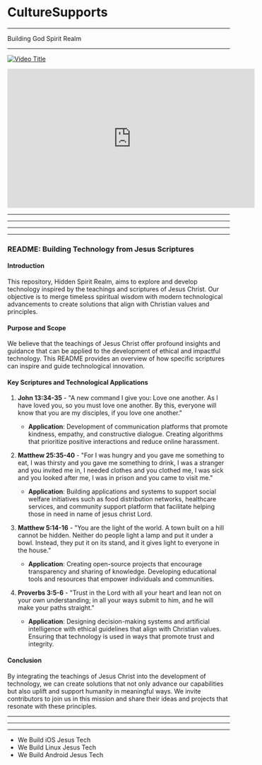 # CultureSupports

----------


Building God Spirit Realm


-------------

[![Video Title](https://img.youtube.com/vi/hwryCf5PvCc/0.jpg)](https://youtu.be/hwryCf5PvCc?si=ewiDem-M9lSAIwoj)

<iframe width="560" height="315" src="https://www.youtube.com/embed/hwryCf5PvCc?si=ewiDem-M9lSAIwoj" title="YouTube video player" frameborder="0" allow="accelerometer; autoplay; clipboard-write; encrypted-media; gyroscope; picture-in-picture; web-share" referrerpolicy="strict-origin-when-cross-origin" allowfullscreen></iframe>

-------------------

-------------------

-------------------

-------------------




### README: Building Technology from Jesus Scriptures

#### Introduction
This repository, Hidden Spirit Realm, aims to explore and develop technology inspired by the teachings and scriptures of Jesus Christ. Our objective is to merge timeless spiritual wisdom with modern technological advancements to create solutions that align with Christian values and principles.

#### Purpose and Scope
We believe that the teachings of Jesus Christ offer profound insights and guidance that can be applied to the development of ethical and impactful technology. This README provides an overview of how specific scriptures can inspire and guide technological innovation.

#### Key Scriptures and Technological Applications

1. **John 13:34-35** - "A new command I give you: Love one another. As I have loved you, so you must love one another. By this, everyone will know that you are my disciples, if you love one another."
   - **Application**: Development of communication platforms that promote kindness, empathy, and constructive dialogue. Creating algorithms that prioritize positive interactions and reduce online harassment.

2. **Matthew 25:35-40** - "For I was hungry and you gave me something to eat, I was thirsty and you gave me something to drink, I was a stranger and you invited me in, I needed clothes and you clothed me, I was sick and you looked after me, I was in prison and you came to visit me."
   - **Application**: Building applications and systems to support social welfare initiatives such as food distribution networks, healthcare services, and community support platform that facilitate helping those in need in name of jesus christ Lord.

3. **Matthew 5:14-16** - "You are the light of the world. A town built on a hill cannot be hidden. Neither do people light a lamp and put it under a bowl. Instead, they put it on its stand, and it gives light to everyone in the house."
   - **Application**: Creating open-source projects that encourage transparency and sharing of knowledge. Developing educational tools and resources that empower individuals and communities.

4. **Proverbs 3:5-6** - "Trust in the Lord with all your heart and lean not on your own understanding; in all your ways submit to him, and he will make your paths straight."
   - **Application**: Designing decision-making systems and artificial intelligence with ethical guidelines that align with Christian values. Ensuring that technology is used in ways that promote trust and integrity.

#### Conclusion
By integrating the teachings of Jesus Christ into the development of technology, we can create solutions that not only advance our capabilities but also uplift and support humanity in meaningful ways. We invite contributors to join us in this mission and share their ideas and projects that resonate with these principles.

---





-------------
--------------

- We Build iOS Jesus Tech
- We Build Linux Jesus Tech
- We Build Android Jesus Tech












